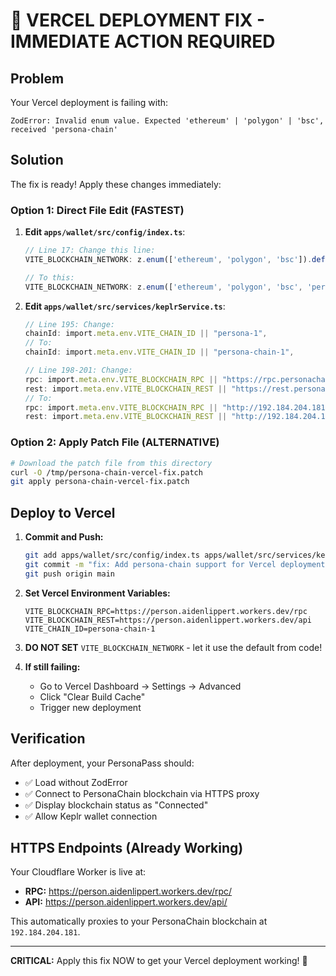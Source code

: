# 🚀 VERCEL DEPLOYMENT FIX - IMMEDIATE ACTION REQUIRED

## Problem
Your Vercel deployment is failing with:
```
ZodError: Invalid enum value. Expected 'ethereum' | 'polygon' | 'bsc', received 'persona-chain'
```

## Solution
The fix is ready! Apply these changes immediately:

### Option 1: Direct File Edit (FASTEST)

1. **Edit `apps/wallet/src/config/index.ts`**:
   ```typescript
   // Line 17: Change this line:
   VITE_BLOCKCHAIN_NETWORK: z.enum(['ethereum', 'polygon', 'bsc']).default('polygon'),
   
   // To this:
   VITE_BLOCKCHAIN_NETWORK: z.enum(['ethereum', 'polygon', 'bsc', 'persona-chain']).default('persona-chain'),
   ```

2. **Edit `apps/wallet/src/services/keplrService.ts`**:
   ```typescript
   // Line 195: Change:
   chainId: import.meta.env.VITE_CHAIN_ID || "persona-1",
   // To:
   chainId: import.meta.env.VITE_CHAIN_ID || "persona-chain-1",
   
   // Line 198-201: Change:
   rpc: import.meta.env.VITE_BLOCKCHAIN_RPC || "https://rpc.personachain.com",
   rest: import.meta.env.VITE_BLOCKCHAIN_REST || "https://rest.personachain.com",
   // To:
   rpc: import.meta.env.VITE_BLOCKCHAIN_RPC || "http://192.184.204.181:26657",
   rest: import.meta.env.VITE_BLOCKCHAIN_REST || "http://192.184.204.181:1317",
   ```

### Option 2: Apply Patch File (ALTERNATIVE)

```bash
# Download the patch file from this directory
curl -O /tmp/persona-chain-vercel-fix.patch
git apply persona-chain-vercel-fix.patch
```

## Deploy to Vercel

1. **Commit and Push:**
   ```bash
   git add apps/wallet/src/config/index.ts apps/wallet/src/services/keplrService.ts
   git commit -m "fix: Add persona-chain support for Vercel deployment"
   git push origin main
   ```

2. **Set Vercel Environment Variables:**
   ```
   VITE_BLOCKCHAIN_RPC=https://person.aidenlippert.workers.dev/rpc
   VITE_BLOCKCHAIN_REST=https://person.aidenlippert.workers.dev/api
   VITE_CHAIN_ID=persona-chain-1
   ```

3. **DO NOT SET** `VITE_BLOCKCHAIN_NETWORK` - let it use the default from code!

4. **If still failing:**
   - Go to Vercel Dashboard → Settings → Advanced
   - Click "Clear Build Cache"
   - Trigger new deployment

## Verification

After deployment, your PersonaPass should:
- ✅ Load without ZodError
- ✅ Connect to PersonaChain blockchain via HTTPS proxy
- ✅ Display blockchain status as "Connected"
- ✅ Allow Keplr wallet connection

## HTTPS Endpoints (Already Working)

Your Cloudflare Worker is live at:
- **RPC:** https://person.aidenlippert.workers.dev/rpc/
- **API:** https://person.aidenlippert.workers.dev/api/

This automatically proxies to your PersonaChain blockchain at `192.184.204.181`.

---

**CRITICAL:** Apply this fix NOW to get your Vercel deployment working! 🚀